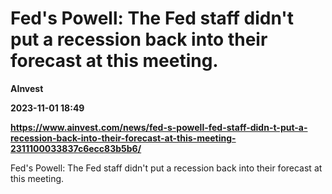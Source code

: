 # Fed's Powell: The Fed staff didn't put a recession back into their forecast at this meeting.
**AInvest**

**2023-11-01 18:49**

**https://www.ainvest.com/news/fed-s-powell-fed-staff-didn-t-put-a-recession-back-into-their-forecast-at-this-meeting-2311100033837c6ecc83b5b6/**

Fed's Powell: The Fed staff didn't put a recession back into their forecast at this meeting.